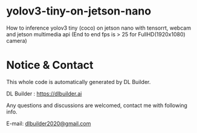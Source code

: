 # yolov3-tiny-on-jetson-nano
How to inference yolov3 tiny (coco) on jetson nano with tensorrt, webcam and jetson multimedia api (End to end fps is > 25 for FullHD(1920x1080) camera)

# Notice & Contact
This whole code is automatically generated by DL Builder.

DL Builder : <https://dlbuilder.ai>

Any questions and discussions are welcomed, contact me with following info.

E-mail: <dlbuilder2020@gmail.com>
